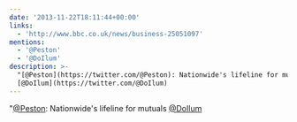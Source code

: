 ```yaml
---
date: '2013-11-22T18:11:44+00:00'
links:
  - 'http://www.bbc.co.uk/news/business-25051097'
mentions:
  - '@Peston'
  - '@DoIlum'
description: >-
  "[@Peston](https://twitter.com/@Peston): Nationwide's lifeline for mutuals 
  [@DoIlum](https://twitter.com/@DoIlum)
---
```

"[@Peston](https://twitter.com/@Peston): Nationwide's lifeline for mutuals  [@DoIlum](https://twitter.com/@DoIlum)
